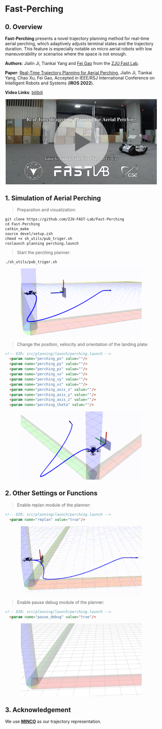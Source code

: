 # Fast-Perching

## 0. Overview
**Fast-Perching** presents a novel trajectory planning method for real-time aerial perching, which adaptively adjusts terminal states and the trajectory duration. This feature is especially notable on micro aerial robots with low maneuverability or scenarios where the space is not enough.

**Authors**: Jialin Ji, Tiankai Yang and [Fei Gao](https://ustfei.com/) from the [ZJU Fast Lab](http://zju-fast.com/). 

**Paper**: [Real-Time Trajectory Planning for Aerial Perching](https://arxiv.org/abs/2203.01061), Jialin Ji, Tiankai Yang, Chao Xu, Fei Gao, Accepted in IEEE/RSJ International Conference on Intelligent Robots and Systems (__IROS 2022__).

**Video Links**: [bilibili](https://www.bilibili.com/video/BV14q4y147uz)
<a href="https://www.bilibili.com/video/BV14q4y147uz" target="blank">
  <p align="center">
    <img src="figs/cover.png" width="500"/>
  </p>
</a>

## 1. Simulation of Aerial Perching

>Preparation and visualization:
```
git clone https://github.com/ZJU-FAST-Lab/Fast-Perching
cd Fast-Perching
catkin_make
source devel/setup.zsh
chmod +x sh_utils/pub_triger.sh
roslaunch planning perching.launch
```

>Start the perching planner:
```
./sh_utils/pub_triger.sh
```
<p align="center">
    <img src="figs/perching1.gif" width="400"/>
</p>

>Change the position, veliocity and orientation of the landing plate:
```html
<!-- DIR: src/planning/launch/perching.launch -->
  <param name="perching_px" value=""/>
  <param name="perching_py" value=""/>
  <param name="perching_pz" value=""/>
  <param name="perching_vx" value=""/>
  <param name="perching_vy" value=""/>
  <param name="perching_vz" value=""/>
  <param name="perching_axis_x" value=""/>
  <param name="perching_axis_y" value=""/>
  <param name="perching_axis_z" value=""/>
  <param name="perching_theta" value=""/>
```

<p align="center">
    <img src="figs/perching2.gif" width="400"/>
</p>

## 2. Other Settings or Functions

>Enable replan module of the planner:
```html
<!-- DIR: src/planning/launch/perching.launch -->
  <param name="replan" value="true"/>
```
<p align="center">
    <img src="figs/replan.gif" width="400"/>
</p>

>Enable pause debug module of the planner:
```html
<!-- DIR: src/planning/launch/perching.launch -->
  <param name="pause_debug" value="true"/>
```

<p align="center">
    <img src="figs/debug.gif" width="400"/>
</p>

## 3. Acknowledgement
We use [**MINCO**](https://github.com/ZJU-FAST-Lab/GCOPTER) as our trajectory representation.